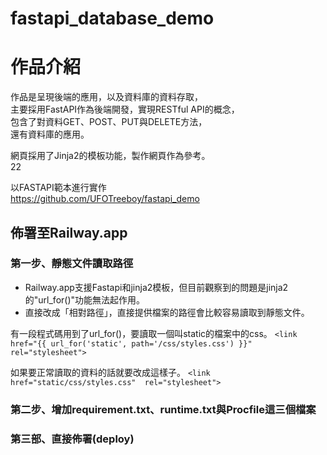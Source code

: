 # fastapi_database_demo

# 作品介紹

作品是呈現後端的應用，以及資料庫的資料存取，</br>
主要採用FastAPI作為後端開發，實現RESTful API的概念，</br>
包含了對資料GET、POST、PUT與DELETE方法，</br>
還有資料庫的應用。</br>

網頁採用了Jinja2的模板功能，製作網頁作為參考。</br>
22

以FASTAPI範本進行實作</br>
https://github.com/UFOTreeboy/fastapi_demo

## 佈署至Railway.app

### 第一步、靜態文件讀取路徑
- Railway.app支援Fastapi和jinja2模板，但目前觀察到的問題是jinja2的"url_for()"功能無法起作用。</br>
- 直接改成「相對路徑」，直接提供檔案的路徑會比較容易讀取到靜態文件。 </br>

有一段程式碼用到了url_for()，要讀取一個叫static的檔案中的css。
`<link href="{{ url_for('static', path='/css/styles.css') }}" rel="stylesheet">`</br>

如果要正常讀取的資料的話就要改成這樣子。
`<link href="static/css/styles.css"  rel="stylesheet">`

### 第二步、增加requirement.txt、runtime.txt與Procfile這三個檔案
### 第三部、直接佈署(deploy)
